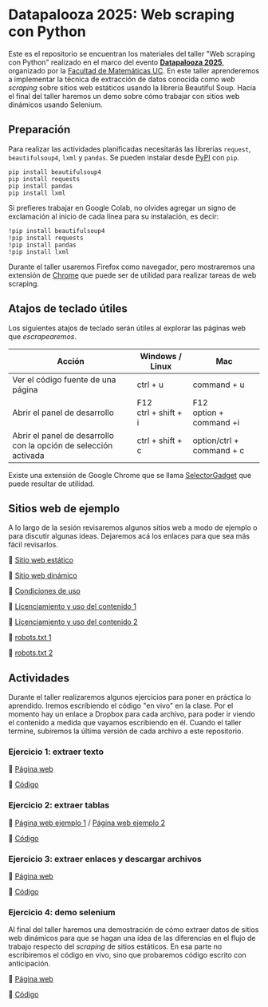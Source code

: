 # Datapalooza 2025: Web scraping con Python
Este es el repositorio se encuentran los materiales del taller "Web scraping con Python" realizado en el marco del evento [**Datapalooza 2025**](https://www.datapalooza.cl/), organizado por la [Facultad de Matemáticas UC](https://www.mat.uc.cl/). En este taller aprenderemos a implementar la técnica de extracción de datos conocida como _web scraping_ sobre sitios web estáticos usando la librería Beautiful Soup. Hacia el final del taller haremos un demo sobre cómo trabajar con sitios web dinámicos usando Selenium.

## Preparación 

Para realizar las actividades planificadas necesitarás las librerías `request`, `beautifulsoup4`, `lxml` y `pandas`. Se pueden instalar desde [PyPI](https://pypi.org/) con `pip`. 

```
pip install beautifulsoup4
pip install requests
pip install pandas
pip install lxml
```

Si prefieres trabajar en Google Colab, no olvides agregar un signo de exclamación al inicio de cada línea para su instalación, es decir:

```
!pip install beautifulsoup4
!pip install requests
!pip install pandas
!pip install lxml
```

Durante el taller usaremos Firefox como navegador, pero mostraremos una extensión de [Chrome](https://chromewebstore.google.com/detail/selectorgadget/mhjhnkcfbdhnjickkkdbjoemdmbfginb?hl=es) que puede ser de utilidad para realizar tareas de web scraping. 

## Atajos de teclado útiles

Los siguientes atajos de teclado serán útiles al explorar las páginas web que _escrapearemos_.

| Acción | Windows / Linux | Mac |
|---|---|---|
| Ver el código fuente de una página | ctrl +  u | command + u|
| Abrir el panel de desarrollo | F12<br/>ctrl + shift + i | F12<br/>option + command +i |
| Abrir el panel de desarrollo con la opción de selección activada | ctrl + shift + c | option/ctrl + command + c |

Existe una extensión de Google Chrome que se llama [SelectorGadget](https://chromewebstore.google.com/detail/selectorgadget/mhjhnkcfbdhnjickkkdbjoemdmbfginb?hl=es) que puede resultar de utilidad. 

## Sitios web de ejemplo

A lo largo de la sesión revisaremos algunos sitios web a modo de ejemplo o para discutir algunas ideas. Dejaremos acá los enlaces para que sea más fácil revisarlos. 

:link: [Sitio web estático](https://es.wikipedia.org/wiki/Anexo:%C3%81lbumes_musicales_m%C3%A1s_vendidos)

:link: [Sitio web dinámico](https://www.camara.cl/transparencia/asesoriasexternasgral.aspx)

:link: [Condiciones de uso](https://www.amazon.com/-/es/gp/help/customer/display.html?nodeId=508088&ref_=footer_cou) 

:link: [Licenciamiento y uso del contenido 1](https://www.biobiochile.cl/)

:link: [Licenciamiento y uso del contenido 2](https://prensa.presidencia.cl/)

:link: [robots.txt 1](https://wikipedia.org/)

:link: [robots.txt 2](https://www.oas.org/)


## Actividades

Durante el taller realizaremos algunos ejercicios para poner en práctica lo aprendido. Iremos escribiendo el código "en vivo" en la clase. Por el momento hay un enlace a Dropbox para cada archivo, para poder ir viendo el contenido a medida que vayamos escribiendo en él. Cuando el taller termine, subiremos la última versión de cada archivo a este repositorio.

### Ejercicio 1: extraer texto

:link: [Página web](https://www.minciencia.gob.cl/noticias/plan-de-data-centers-se-abre-a-consulta-ciudadana-convocada-por-el-ministerio-de-ciencia/)

:page_facing_up: [Código](https://www.dropbox.com/scl/fi/e57pl6875zrge4nbu7kgr/ejercicio-1_texto.py?rlkey=fsaps10ifemyqb5l9hohgwo1y&dl=0)


### Ejercicio 2: extraer tablas

:link: [Página web ejemplo 1](https://www.worldometers.info/world-population/population-by-country/) / [Página web ejemplo 2](https://es.wikipedia.org/wiki/Anexo:%C3%81lbumes_musicales_m%C3%A1s_vendidos)

:page_facing_up: [Código](https://www.dropbox.com/scl/fi/o5wynj0vlukg5cuizyit4/ejercicio-2_tablas.py?rlkey=zei32tuyb0rr0e4g38s4vavu4&dl=0)

### Ejercicio 3: extraer enlaces y descargar archivos

:link: [Página web](https://www.memoriachilena.gob.cl/602/w3-article-644324.html)

:page_facing_up: [Código](https://www.dropbox.com/scl/fi/lnt1kc6ewzy4imzmj6xcn/ejercicio-3_enlaces-descargas.py?rlkey=imamegzdxn5egt3qqx0g5xv70&dl=0)


### Ejercicio 4: demo selenium

Al final del taller haremos una demostración de cómo extraer datos de sitios web dinámicos para que se hagan una idea de las diferencias en el flujo de trabajo respecto del _scraping_ de sitios estáticos. En esa parte no escribiremos el código en vivo, sino que probaremos código escrito con anticipación. 

:link: [Página web](https://www.memoriachilena.gob.cl)

:page_facing_up: [Código](https://www.dropbox.com/scl/fi/rdy354v5yhf4f7ct0erv5/ejercicio-4_demo-selenium.py?rlkey=te9248xheq6hu95tu4e0cgekf&dl=0)








